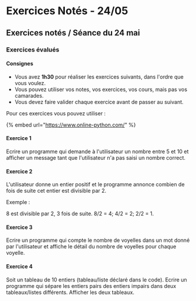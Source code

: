 # Exercices Notés - 24/05

## Exercices notés / Séance du 24 mai

### Exercices évalués

#### Consignes

* Vous avez **1h30** pour réaliser les exercices suivants, dans l'ordre que vous voulez.
* Vous pouvez utiliser vos notes, vos exercices, vos cours, mais pas vos camarades.
* Vous devez faire valider chaque exercice avant de passer au suivant.

Pour ces exercices vous pouvez utiliser :

{% embed url="https://www.online-python.com/" %}

#### Exercice 1

Ecrire un programme qui demande à l'utilisateur un nombre entre 5 et 10 et afficher un message tant que l'utilisateur n'a pas saisi un nombre correct.

#### Exercice 2

L'utilisateur donne un entier positif et le programme annonce combien de fois de suite cet entier est divisible par 2.

Exemple :

8 est divisible par 2, 3 fois de suite. 8/2 = 4; 4/2 = 2; 2/2 = 1.

#### Exercice 3

Ecrire un programme qui compte le nombre de voyelles dans un mot donné par l'utilisateur et affiche le détail du nombre de voyelles pour chaque voyelle.

#### Exercice 4

Soit un tableau de 10 entiers (tableau/liste déclaré dans le code). Ecrire un programme qui sépare les entiers pairs des entiers impairs dans deux tableaux/listes différents. Afficher les deux tableaux.
